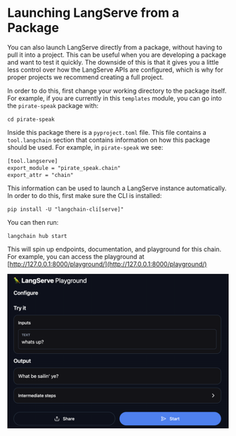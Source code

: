 # Launching LangServe from a Package

You can also launch LangServe directly from a package, without having to pull it into a project.
This can be useful when you are developing a package and want to test it quickly.
The downside of this is that it gives you a little less control over how the LangServe APIs are configured,
which is why for proper projects we recommend creating a full project.

In order to do this, first change your working directory to the package itself.
For example, if you are currently in this `templates` module, you can go into the `pirate-speak` package with:

```shell
cd pirate-speak
```

Inside this package there is a `pyproject.toml` file.
This file contains a `tool.langchain` section that contains information on how this package should be used.
For example, in `pirate-speak` we see:

```text
[tool.langserve]
export_module = "pirate_speak.chain"
export_attr = "chain"
```

This information can be used to launch a LangServe instance automatically.
In order to do this, first make sure the CLI is installed:

```shell
pip install -U "langchain-cli[serve]"
```

You can then run:

```shell
langchain hub start
```

This will spin up endpoints, documentation, and playground for this chain.
For example, you can access the playground at [http://127.0.0.1:8000/playground/](http://127.0.0.1:8000/playground/)

![playground.png](playground.png)
